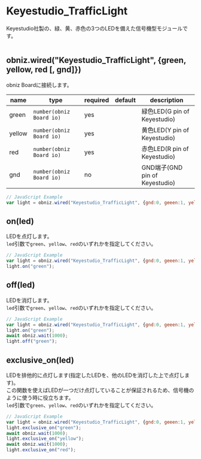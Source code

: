# Keyestudio_TrafficLight
Keyestudio社製の、緑、黄、赤色の3つのLEDを備えた信号機型モジュールです。  

![]()

## obniz.wired("Keyestudio_TrafficLight", {green, yellow, red [, gnd]})
obniz Boardに接続します。

name | type | required | default | description
--- | --- | --- | --- | ---
green | `number(obniz Board io)` | yes |  &nbsp; | 緑色LED(G pin of Keyestudio)
yellow | `number(obniz Board io)` | yes |  &nbsp; | 黄色LED(Y pin of Keyestudio)
red | `number(obniz Board io)` | yes |  &nbsp; | 赤色LED(R pin of Keyestudio)
gnd | `number(obniz Board io)` | no |  &nbsp; | GND端子(GND pin of Keyestudio)


```javascript
// JavaScript Example
var light = obniz.wired("Keyestudio_TrafficLight", {gnd:0, geeen:1, yellow:2, red:3});
```

## on(led)
LEDを点灯します。  
`led`引数で`green`、`yellow`、`red`のいずれかを指定してください。  

```javascript
// JavaScript Example
var light = obniz.wired("Keyestudio_TrafficLight", {gnd:0, geeen:1, yellow:2, red:3});
light.on("green");
```


## off(led)
LEDを消灯します。  
`led`引数で`green`、`yellow`、`red`のいずれかを指定してください。  

```javascript
// JavaScript Example
var light = obniz.wired("Keyestudio_TrafficLight", {gnd:0, geeen:1, yellow:2, red:3});
light.on("green");
await obniz.wait(1000);
light.off("green");
```


## exclusive_on(led)
LEDを排他的に点灯します(指定したLEDを、他のLEDを消灯した上で点灯します)。  
この関数を使えばLEDが一つだけ点灯していることが保証されるため、信号機のように使う時に役立ちます。  
`led`引数で`green`、`yellow`、`red`のいずれかを指定してください。  

```javascript
// JavaScript Example
var light = obniz.wired("Keyestudio_TrafficLight", {gnd:0, geeen:1, yellow:2, red:3});
light.exclusive_on("green");
await obniz.wait(1000);
light.exclusive_on("yellow");
await obniz.wait(1000);
light.exclusive_on("red");
```

